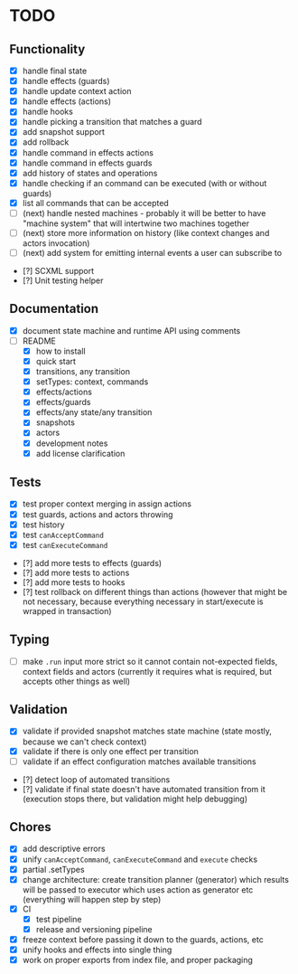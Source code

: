 # TODO

## Functionality

- [x] handle final state
- [x] handle effects (guards)
- [x] handle update context action
- [x] handle effects (actions)
- [x] handle hooks
- [x] handle picking a transition that matches a guard
- [x] add snapshot support
- [x] add rollback
- [x] handle command in effects actions
- [x] handle command in effects guards
- [x] add history of states and operations
- [x] handle checking if an command can be executed (with or without guards)
- [x] list all commands that can be accepted
- [ ] (next) handle nested machines - probably it will be better to have "machine system" that will intertwine two machines together
- [ ] (next) store more information on history (like context changes and actors invocation)
- [ ] (next) add system for emitting internal events a user can subscribe to
- [?] SCXML support
- [?] Unit testing helper

## Documentation

- [x] document state machine and runtime API using comments
- [ ] README
  - [x] how to install
  - [x] quick start
  - [x] transitions, any transition
  - [x] setTypes: context, commands
  - [x] effects/actions
  - [x] effects/guards
  - [x] effects/any state/any transition
  - [x] snapshots
  - [x] actors
  - [x] development notes
  - [x] add license clarification

## Tests

- [x] test proper context merging in assign actions
- [x] test guards, actions and actors throwing
- [x] test history
- [x] test `canAcceptCommand`
- [x] test `canExecuteCommand`
- [?] add more tests to effects (guards)
- [?] add more tests to actions
- [?] add more tests to hooks 
- [?] test rollback on different things than actions (however that might be not necessary, because everything necessary in start/execute is wrapped in transaction)

## Typing

- [ ] make `.run` input more strict so it cannot contain not-expected fields, context fields and actors (currently it requires what is required, but accepts other things as well)

## Validation

- [x] validate if provided snapshot matches state machine (state mostly, because we can't check context)
- [x] validate if there is only one effect per transition
- [ ] validate if an effect configuration matches available transitions
- [?] detect loop of automated transitions
- [?] validate if final state doesn't have automated transition from it (execution stops there, but validation might help debugging) 

## Chores

- [x] add descriptive errors
- [x] unify `canAcceptCommand`, `canExecuteCommand` and `execute` checks
- [x] partial .setTypes
- [x] change architecture: create transition planner (generator) which results will be passed to executor which uses action as generator etc (everything will happen step by step)
- [x] CI
  - [x] test pipeline
  - [x] release and versioning pipeline
- [x] freeze context before passing it down to the guards, actions, etc
- [x] unify hooks and effects into single thing
- [x] work on proper exports from index file, and proper packaging

